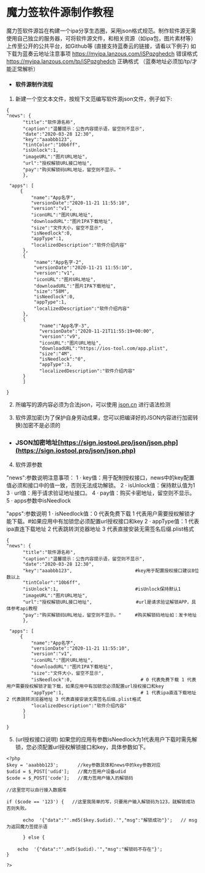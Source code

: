 # 魔力签软件源制作教程

魔力签软件源旨在构建一个ipa分享生态圈，采用json格式规范。制作软件源无需使用自己独立的服务器，可将软件源文件，和相关资源（如ipa包，图片素材等）上传至公开的公共平台，如Github等 (直接支持蓝奏云的链接，请看以下例子)
如下载为蓝奏云地址注意事项
https://myipa.lanzous.com/iSPqzghedch 错误格式
https://myipa.lanzous.com/tp/iSPqzghedch 正确格式
（蓝奏地址必须加/tp/才能正常解析）

- #### 软件源制作流程
1. 新建一个空文本文件，按规下文范编写软件源json文件，例子如下:
```
{
"news": {
      "title":"软件源名称", 
      "caption":"温馨提示：公告内容提示语，留空则不显示",
      "date":"2020-03-28 12:30",
      "key":"aaabbb123",
      "tintColor":"10b6ff",
      "isUnlock":1,
      "imageURL":"图片URL地址",
      "url":"授权解锁URL接口地址",
      "pay":"购买解锁码URL地址，留空则不显示。"
      },
           
 "apps": [
     {
         "name":"App名字",
         "versionDate":"2020-11-21 11:55:10",
         "version":"v1",
         "iconURL":"图片URL地址",
         "downloadURL":"图片IPA下载地址",
         "size":"文件大小，留空不显示",
         "isNeedlock":0,
         "appType":1,
         "localizedDescription":"软件介绍内容"
      },
      {
          "name":"App名字-2",
          "versionDate":"2020-11-21 11:55:10",
          "version":"v1",
          "iconURL":"图片URL地址",
          "downloadURL":"图片IPA下载地址",
          "size":"58M",
          "isNeedlock":0,
          "appType":1,
          "localizedDescription":"软件介绍内容"
      },
      {
            "name":"App名字-3",
            "versionDate":"2020-11-21T11:55:19+00:00",
            "version":"v9",
            "iconURL":"图片URL地址",
            "downloadURL":"https://ios-tool.com/app.plist",
            "size":"4M",
            "isNeedlock":"0",
            "appType":3,
            "localizedDescription":"软件介绍内容"
      }
      ]
      
}
```

2. 所编写的源内容必须为合法json，可以使用 [json.cn](https://www.json.cn/) 进行语法检测

3. 软件源加密(为了保护自身劳动成果，您可以把编译好的JSON内容进行加密转换)加密不是必须的
- ### JSON加密地址[https://sign.iostool.pro/json/json.php](https://sign.iostool.pro/json/json.php) 

4. 软件源参数

"news":参数说明注意事项：
1 · key值：用于配制授权接口，news中的key配置值必须和接口中的值一致，否则无法成功解锁。
2 · isUnlock值：保持默认值为1 
3 · url值：用于请求验证地址接口。
4 · pay值：购买卡密地址，留空则不显示。
5 · apps参数中isNeedlock

"apps":参数说明
1 · isNeedlock值：0 代表免费下载 1 代表用户需要授权解锁才能下载。#如果应用中有加锁您必须配置url授权接口和key
2 · appType值：1 代表ipa直连下载地址 2 代表跳转浏览器地址 3 代表直接安装无需签名后缀.plist格式

```
{
"news": {
      "title":"软件源名称",
      "caption":"温馨提示：公告内容提示语，留空则不显示",
      "date":"2020-03-28 12:30",
      "key":"aaabbb123",                       #key用于配置授权接口建议8位数以上
      "tintColor":"10b6ff",
      "isUnlock":1,                            #isUnlock保持默认1
      "imageURL":"图片URL地址",
      "url":"授权解锁URL接口地址",                #url是请求验证解锁APP，具体参考api教程
      "pay":"购买解锁码URL地址，留空则不显示。"     #购买解锁码地址如：发卡地址
      },
           
 "apps": [
     {
         "name":"App名字",
         "versionDate":"2020-11-21 11:55:10",
         "version":"v1",
         "iconURL":"图片URL地址",
         "downloadURL":"图片IPA下载地址",
         "size":"文件大小，留空不显示",
         "isNeedlock":0,                         # 0 代表免费下载 1 代表用户需要授权解锁才能下载，如果应用中有加锁您必须配置url授权接口和key
         "appType":1,                            # 1 代表ipa直连下载地址 2 代表跳转浏览器地址 3 代表直接安装无需签名后缀.plist格式
         "localizedDescription":"软件介绍内容"
      }
      ]
      
}

```

5. (url授权接口说明) 
如果您的应用有参数isNeedlock为1代表用户下载时需先解锁，您必须配置url授权解锁接口和key，具体参数如下。
```
<?php
$key = 'aaabbb123';       //key参数具体和news中的key参数对应
$udid = $_POST['udid'];   //魔力签用户设备udid
$code = $_POST['code'];   //魔力签用户输入的解锁码

//这里您可以自行接入数据库

if ($code == '123') {   //这里我简单的写，只要用户输入解锁码为123，就解锁成功否则失败。
      
      echo  '{"data":"'.md5($key.$udid).'","msg":"解锁成功"}';   // msg为返回魔力签提示语
             
      } else {
      
    echo  '{"data":"'.md5($udid).'","msg":"解锁码不存在"}';  
}

?>

```


